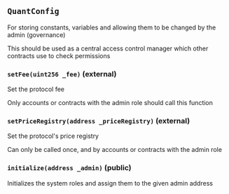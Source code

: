 ## `QuantConfig`

For storing constants, variables and allowing them to be changed by the admin (governance)

This should be used as a central access control manager which other contracts use to check permissions

### `setFee(uint256 _fee)` (external)

Set the protocol fee

Only accounts or contracts with the admin role should call this function

### `setPriceRegistry(address _priceRegistry)` (external)

Set the protocol's price registry

Can only be called once, and by accounts or contracts with the admin role

### `initialize(address _admin)` (public)

Initializes the system roles and assign them to the given admin address

